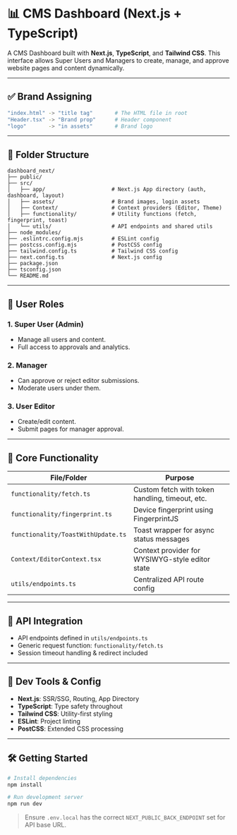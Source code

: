 # 📊 CMS Dashboard (Next.js + TypeScript)

A CMS Dashboard built with **Next.js**, **TypeScript**, and **Tailwind CSS**. This interface allows Super Users and Managers to create, manage, and approve website pages and content dynamically.

---

## ✅ Brand Assigning

```bash
"index.html" -> "title tag"       # The HTML file in root
"Header.tsx" -> "Brand prop"      # Header component
"logo"       -> "in assets"       # Brand logo
```

---

## 📁 Folder Structure

```
dashboard_next/
├── public/
├── src/
│   ├── app/                     # Next.js App directory (auth, dashboard, layout)
│   ├── assets/                  # Brand images, login assets
│   ├── Context/                 # Context providers (Editor, Theme)
│   ├── functionality/           # Utility functions (fetch, fingerprint, toast)
│   └── utils/                   # API endpoints and shared utils
├── node_modules/
├── .eslintrc.config.mjs         # ESLint config
├── postcss.config.mjs           # PostCSS config
├── tailwind.config.ts           # Tailwind CSS config
├── next.config.ts               # Next.js config
├── package.json
├── tsconfig.json
└── README.md
```

---

## 👥 User Roles

### 1. Super User (Admin)
- Manage all users and content.
- Full access to approvals and analytics.

### 2. Manager
- Can approve or reject editor submissions.
- Moderate users under them.

### 3. User Editor
- Create/edit content.
- Submit pages for manager approval.

---

## 🧠 Core Functionality

| File/Folder                      | Purpose                                          |
| -------------------------------- | ------------------------------------------------ |
| `functionality/fetch.ts`         | Custom fetch with token handling, timeout, etc. |
| `functionality/fingerprint.ts`   | Device fingerprint using FingerprintJS          |
| `functionality/ToastWithUpdate.ts` | Toast wrapper for async status messages       |
| `Context/EditorContext.tsx`      | Context provider for WYSIWYG-style editor state |
| `utils/endpoints.ts`             | Centralized API route config                    |

---

## 🔌 API Integration

- API endpoints defined in `utils/endpoints.ts`
- Generic request function: `functionality/fetch.ts`
- Session timeout handling & redirect included

---

## 🧪 Dev Tools & Config

- **Next.js**: SSR/SSG, Routing, App Directory
- **TypeScript**: Type safety throughout
- **Tailwind CSS**: Utility-first styling
- **ESLint**: Project linting
- **PostCSS**: Extended CSS processing

---

## 🛠️ Getting Started

```bash
# Install dependencies
npm install

# Run development server
npm run dev
```

> Ensure `.env.local` has the correct `NEXT_PUBLIC_BACK_ENDPOINT` set for API base URL.
